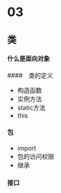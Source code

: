 # 03

## 类

#### 什么是面向对象

####　类的定义
* 构造函数
* 实例方法
* static方法
* this

#### 包
* import
* 包的访问权限
* 继承

#### 接口
